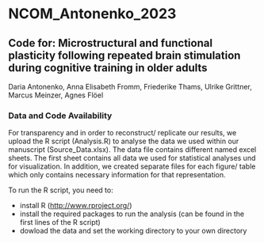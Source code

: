 # NCOM_Antonenko_2023
## Code for: Microstructural and functional plasticity following repeated brain stimulation during cognitive training in older adults
Daria Antonenko, Anna Elisabeth Fromm, Friederike Thams, Ulrike Grittner, Marcus Meinzer, Agnes Flöel

### Data and Code Availability 
For transparency and in order to reconstruct/ replicate our results, we upload the R script (Analysis.R) to analyse the data we used within our manuscript (Source_Data.xlsx).
The data file contains different named excel sheets. The first sheet contains all data we used for statistical analyses und for visualization. In addition, we created separate files for each figure/ table which only contains necessary information for that representation. 

To run the R script, you need to: 
- install R (http://www.rproject.org/)
- install the required packages to run the analysis (can be found in the first lines of the R script)
- dowload the data and set the working directory to your own directory 

